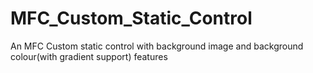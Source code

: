 # MFC_Custom_Static_Control
An MFC Custom static control with background image and background colour(with gradient support) features

